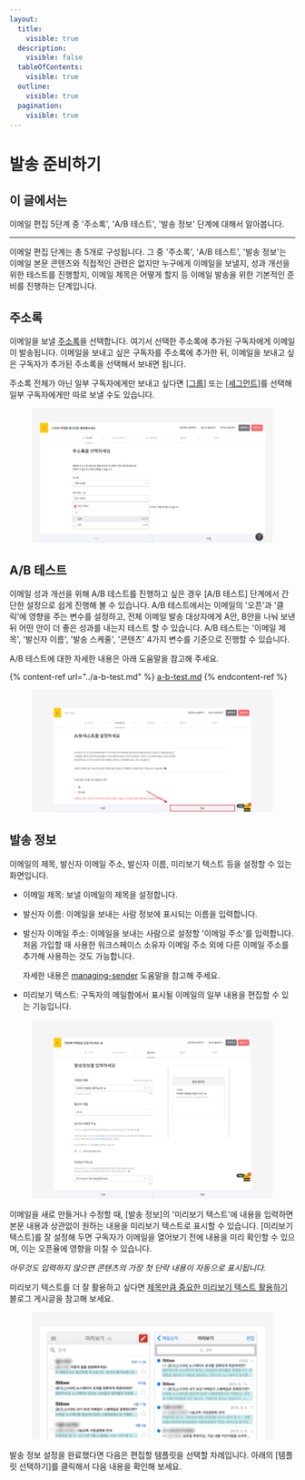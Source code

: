 ```yaml
---
layout:
  title:
    visible: true
  description:
    visible: false
  tableOfContents:
    visible: true
  outline:
    visible: true
  pagination:
    visible: true
---
```


# 발송 준비하기

## 이 글에서는

이메일 편집 5단계 중 '주소록', 'A/B 테스트', '발송 정보' 단계에 대해서 알아봅니다.

***

이메일 편집 단계는 총 5개로 구성됩니다. 그 중 '주소록', 'A/B 테스트', '발송 정보'는 이메일 본문 콘텐츠와 직접적인 관련은 없지만 누구에게 이메일을 보낼지, 성과 개선을 위한 테스트를 진행할지, 이메일 제목은 어떻게 할지 등 이메일 발송을 위한 기본적인 준비를 진행하는 단계입니다.



## 주소록

이메일을 보낼 [주소록](broken-reference)을 선택합니다. 여기서 선택한 주소록에 추가된 구독자에게 이메일이 발송됩니다. 이메일을 보내고 싶은 구독자를 주소록에 추가한 뒤, 이메일을 보내고 싶은 구독자가 추가된 주소록을 선택해서 보내면 됩니다.&#x20;

주소록 전체가 아닌 일부 구독자에게만 보내고 싶다면 \[[그룹](../../list/classify-subscribers/how-to-use-groups.md)] 또는 \[[세그먼트](../../list/classify-subscribers/how-to-use-segment.md)]를 선택해 일부 구독자에게만 따로 보낼 수도 있습니다.&#x20;

<figure><img src="../../.gitbook/assets/주소록 선택.png" alt=""><figcaption></figcaption></figure>



## A/B 테스트

이메일 성과 개선을 위해 A/B 테스트를 진행하고 싶은 경우 \[A/B 테스트] 단계에서 간단한 설정으로 쉽게 진행해 볼 수 있습니다. A/B 테스트에서는 이메일의 '오픈'과 '클릭'에 영향을 주는 변수를 설정하고, 전체 이메일 발송 대상자에게 A안, B안을 나눠 보낸 뒤 어떤 안이 더 좋은 성과를 내는지 테스트 할 수 있습니다. A/B 테스트는 '이메일 제목', '발신자 이름', '발송 스케줄', '콘텐츠' 4가지 변수를 기준으로 진행할 수 있습니다.

A/B 테스트에 대한 자세한 내용은 아래 도움말을 참고해 주세요.

{% content-ref url="../a-b-test.md" %}
[a-b-test.md](../a-b-test.md)
{% endcontent-ref %}

<figure><img src="../../.gitbook/assets/image (1) (1) (1) (1) (1) (1) (1).png" alt=""><figcaption></figcaption></figure>



## 발송 정보 <a href="#send-info" id="send-info"></a>

이메일의 제목, 발신자 이메일 주소, 발신자 이름, 미리보기 텍스트 등을 설정할 수 있는 화면입니다.&#x20;

* 이메일 제목: 보낼 이메일의 제목을 설정합니다.
* 발신자 이름: 이메일을 보내는 사람 정보에 표시되는 이름을 입력합니다.
*   발신자 이메일 주소: 이메일을 보내는 사람으로 설정할 '이메일 주소'를 입력합니다. 처음 가입할 때 사용한 워크스페이스 소유자 이메일 주소 외에 다른 이메일 주소를 추가해 사용하는 것도 가능합니다.&#x20;

    자세한 내용은 [managing-sender](../managing-sender/ "mention") 도움말을 참고해 주세요.
* 미리보기 텍스트: 구독자의 메일함에서 표시될 이메일의 일부 내용을 편집할 수 있는 기능입니다.

<figure><img src="../../.gitbook/assets/image (1) (1) (1) (1) (1) (1) (1) (1).png" alt=""><figcaption></figcaption></figure>



이메일을 새로 만들거나 수정할 때, \[발송 정보]의 '미리보기 텍스트'에 내용을 입력하면 본문 내용과 상관없이 원하는 내용을 미리보기 텍스트로 표시할 수 있습니다. \[미리보기 텍스트]를 잘 설정해 두면 구독자가 이메일을 열어보기 전에 내용을 미리 확인할 수 있으며, 이는 오픈율에 영향을 미칠 수 있습니다.&#x20;

_아무것도 입력하지 않으면 콘텐츠의 가장 첫 단락 내용이 자동으로 표시됩니다._



미리보기 텍스트를 더 잘 활용하고 싶다면 [제목만큼 중요한 미리보기 텍스트 활용하기](https://blog.stibee.com/150624-68fa20cb9978) 블로그 게시글을 참고해 보세요.

<figure><img src="../../.gitbook/assets/미리보기 텍스트.png" alt=""><figcaption></figcaption></figure>



발송 정보 설정을 완료했다면 다음은 편집할 템플릿을 선택할 차례입니다. 아래의 \[템플릿 선택하기]를 클릭해서 다음 내용을 확인해 보세요.
